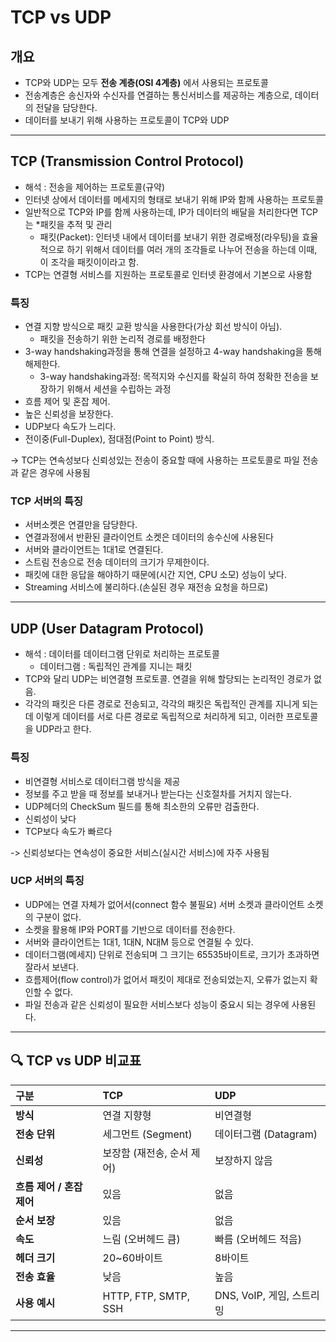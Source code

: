 # TCP vs UDP

## 개요

- TCP와 UDP는 모두 **전송 계층(OSI 4계층)** 에서 사용되는 프로토콜
- 전송계층은 송신자와 수신자를 연결하는 통신서비스를 제공하는 계층으로, 데이터의 전달을 담당한다.
- 데이터를 보내기 위해 사용하는 프로토콜이 TCP와 UDP

---

## TCP (Transmission Control Protocol)

- 해석 : 전송을 제어하는 프로토콜(규약)
- 인터넷 상에서 데이터를 메세지의 형태로 보내기 위해 IP와 함께 사용하는 프로토콜
- 일반적으로 TCP와 IP를 함께 사용하는데, IP가 데이터의 배달을 처리한다면 TCP는 *패킷을 추적 및 관리
  - 패킷(Packet): 인터넷 내에서 데이터를 보내기 위한 경로배정(라우팅)을 효율적으로 하기 위해서 데이터를 여러 개의 조각들로 나누어 전송을 하는데 이때, 이 조각을 패킷이이라고 함.
- TCP는 연결형 서비스를 지원하는 프로토콜로 인터넷 환경에서 기본으로 사용함

### 특징
- 연결 지향 방식으로 패킷 교환 방식을 사용한다(가상 회선 방식이 아님).
  - 패킷을 전송하기 위한 논리적 경로를 배정한다
- 3-way handshaking과정을 통해 연결을 설정하고 4-way handshaking을 통해 해제한다.
  - 3-way handshaking과정: 목적지와 수신지를 확실히 하여 정확한 전송을 보장하기 위해서 세션을 수립하는 과정
- 흐름 제어 및 혼잡 제어.
- 높은 신뢰성을 보장한다.
- UDP보다 속도가 느리다.
- 전이중(Full-Duplex), 점대점(Point to Point) 방식.

-> TCP는 연속성보다 신뢰성있는 전송이 중요할 때에 사용하는 프로토콜로 파일 전송과 같은 경우에 사용됨

### TCP 서버의 특징

- 서버소켓은 연결만을 담당한다.
- 연결과정에서 반환된 클라이언트 소켓은 데이터의 송수신에 사용된다
- 서버와 클라이언트는 1대1로 연결된다.
- 스트림 전송으로 전송 데이터의 크기가 무제한이다.
- 패킷에 대한 응답을 해야하기 때문에(시간 지연, CPU 소모) 성능이 낮다.
- Streaming 서비스에 불리하다.(손실된 경우 재전송 요청을 하므로)

---

## UDP (User Datagram Protocol)

- 해석 : 데이터를 데이터그램 단위로 처리하는 프로토콜
  - 데이터그램 : 독립적인 관계를 지니는 패킷
- TCP와 달리 UDP는 비연결형 프로토콜. 연결을 위해 할당되는 논리적인 경로가 없음.
- 각각의 패킷은 다른 경로로 전송되고, 각각의 패킷은 독립적인 관계를 지니게 되는데 이렇게 데이터를 서로 다른 경로로 독립적으로 처리하게 되고, 이러한 프로토콜을 UDP라고 한다.

### 특징
- 비연결형 서비스로 데이터그램 방식을 제공
- 정보를 주고 받을 때 정보를 보내거나 받는다는 신호절차를 거치지 않는다.
- UDP헤더의 CheckSum 필드를 통해 최소한의 오류만 검출한다.
- 신뢰성이 낮다
- TCP보다 속도가 빠르다

-> 신뢰성보다는 연속성이 중요한 서비스(실시간 서비스)에 자주 사용됨

### UCP 서버의 특징

- UDP에는 연결 자체가 없어서(connect 함수 불필요) 서버 소켓과 클라이언트 소켓의 구분이 없다.
- 소켓을 활용해 IP와 PORT를 기반으로 데이터를 전송한다.
- 서버와 클라이언트는 1대1, 1대N, N대M 등으로 연결될 수 있다.
- 데이터그램(메세지) 단위로 전송되며 그 크기는 65535바이트로, 크기가 초과하면 잘라서 보낸다.
- 흐름제어(flow control)가 없어서 패킷이 제대로 전송되었는지, 오류가 없는지 확인할 수 없다.
- 파일 전송과 같은 신뢰성이 필요한 서비스보다 성능이 중요시 되는 경우에 사용된다.

---

## 🔍 TCP vs UDP 비교표

| 구분 | **TCP** | **UDP** |
|:--|:--|:--|
| **방식** | 연결 지향형 | 비연결형 |
| **전송 단위** | 세그먼트 (Segment) | 데이터그램 (Datagram) |
| **신뢰성** | 보장함 (재전송, 순서 제어) | 보장하지 않음 |
| **흐름 제어 / 혼잡 제어** | 있음 | 없음 |
| **순서 보장** | 있음 | 없음 |
| **속도** | 느림 (오버헤드 큼) | 빠름 (오버헤드 적음) |
| **헤더 크기** | 20~60바이트 | 8바이트 |
| **전송 효율** | 낮음 | 높음 |
| **사용 예시** | HTTP, FTP, SMTP, SSH | DNS, VoIP, 게임, 스트리밍 |

---